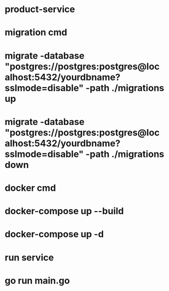 # product-service

# migration cmd
# migrate -database "postgres://postgres:postgres@localhost:5432/yourdbname?sslmode=disable" -path ./migrations up
# migrate -database "postgres://postgres:postgres@localhost:5432/yourdbname?sslmode=disable" -path ./migrations down

# docker cmd
# docker-compose up --build
# docker-compose up -d

# run service
# go run main.go
